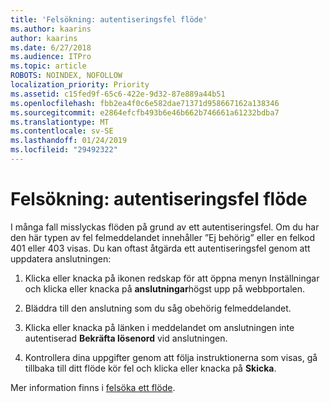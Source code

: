 ```yaml
---
title: 'Felsökning: autentiseringsfel flöde'
ms.author: kaarins
author: kaarins
ms.date: 6/27/2018
ms.audience: ITPro
ms.topic: article
ROBOTS: NOINDEX, NOFOLLOW
localization_priority: Priority
ms.assetid: c15fed9f-65c6-422e-9d32-87e889a44b51
ms.openlocfilehash: fbb2ea4f0c6e582dae71371d958667162a138346
ms.sourcegitcommit: e2864efcfb493b6e46b662b746661a61232bdba7
ms.translationtype: MT
ms.contentlocale: sv-SE
ms.lasthandoff: 01/24/2019
ms.locfileid: "29492322"
---
```

# <a name="troubleshoot-flow-authentication-errors"></a>Felsökning: autentiseringsfel flöde

I många fall misslyckas flöden på grund av ett autentiseringsfel. Om du har den här typen av fel felmeddelandet innehåller ”Ej behörig” eller en felkod 401 eller 403 visas. Du kan oftast åtgärda ett autentiseringsfel genom att uppdatera anslutningen:
  
1. Klicka eller knacka på ikonen redskap för att öppna menyn Inställningar och klicka eller knacka på **anslutningar**högst upp på webbportalen.
    
2. Bläddra till den anslutning som du såg obehörig felmeddelandet.
    
3. Klicka eller knacka på länken i meddelandet om anslutningen inte autentiserad **Bekräfta lösenord** vid anslutningen. 
    
4. Kontrollera dina uppgifter genom att följa instruktionerna som visas, gå tillbaka till ditt flöde kör fel och klicka eller knacka på **Skicka**.
    
Mer information finns i [felsöka ett flöde](https://go.microsoft.com/fwlink/?linkid=872110).
  

